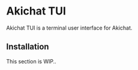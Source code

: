 # Akichat TUI

Akichat TUI is a terminal user interface for Akichat.

## Installation

This section is WIP..

